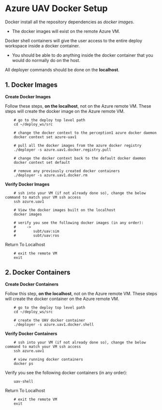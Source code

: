 # Azure UAV Docker Setup

Docker install all the repository dependencies as *docker images*.

- The docker images will exist on the remote Azure VM.

Docker shell containers will give the user access to the entire deploy workspace inside a docker container.

- You should be able to do anything inside the docker container that you would do normally do on the host.

All deployer commands should be done on the **localhost**.

## 1. Docker Images

**Create Docker Images**

Follow these steps, **on the localhost**, not on the Azure remote VM. These steps will create the docker image on the Azure remote VM.

        # go to the deploy top level path
        cd ~/deploy_ws/src

        # change the docker context to the perception1 azure docker daemon
        docker context set azure-uav1

        # pull all the docker images from the azure docker registry
        ./deployer -s azure.uav1.docker.registry.pull

        # change the docker context back to the default docker daemon
        docker context set default

        # remove any previously created docker containers
        ./deployer -s azure.uav1.docker.rm

**Verify Docker Images**

        # ssh into your VM (if not already done so), change the below command to match your VM ssh access
        ssh azure.uav1

        # View the docker images built on the localhost
        docker images

        # verify you see the following docker images (in any order):
        #     ->
        #        subt/uav:sim
        #        subt/uav:ros

Return To Localhost

        # exit the remote VM
        exit

## 2. Docker Containers

**Create Docker Containers**

Follow this step, **on the localhost**, not on the Azure remote VM. These steps will create the docker container on the Azure remote VM.

        # go to the deploy top level path
        cd ~/deploy_ws/src

        # create the UAV docker container
        ./deployer -s azure.uav1.docker.shell

**Verify Docker Containers**

        # ssh into your VM (if not already done so), change the below command to match your VM ssh access
        ssh azure.uav1

        # view running docker containers
        docker ps

Verify you see the following docker containers (in any order):

        uav-shell

Return To Localhost

        # exit the remote VM
        exit
